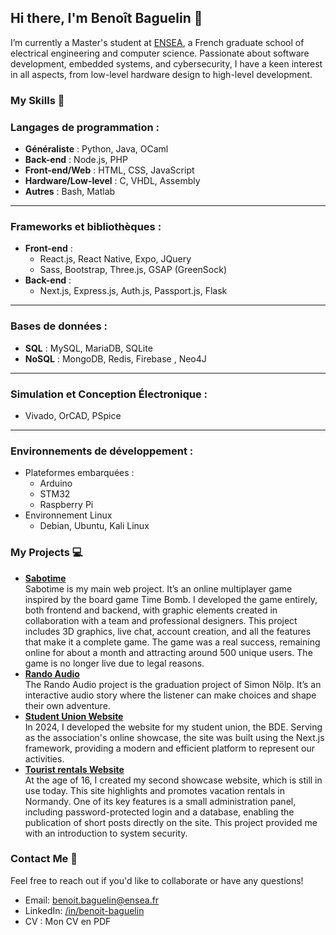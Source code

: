 ## Hi there, I'm Benoît Baguelin 👋

I’m currently a Master's student at [ENSEA](https://www.ensea.fr/), a French graduate school of electrical engineering and computer science. Passionate about software development, embedded systems, and cybersecurity, I have a keen interest in all aspects, from low-level hardware design to high-level development.

### **My Skills** 🚀

### **Langages de programmation :**
- **Généraliste** : Python, Java, OCaml
- **Back-end** : Node.js, PHP
- **Front-end/Web** : HTML, CSS, JavaScript
- **Hardware/Low-level** : C, VHDL, Assembly
- **Autres** : Bash, Matlab

---

### **Frameworks et bibliothèques :**
- **Front-end** :
    - React.js, React Native, Expo, JQuery
    - Sass, Bootstrap, Three.js, GSAP (GreenSock)
- **Back-end** :
    - Next.js, Express.js, Auth.js, Passport.js, Flask

---

### **Bases de données :**
- **SQL** : MySQL, MariaDB, SQLite
- **NoSQL** : MongoDB, Redis, Firebase , Neo4J

---

### **Simulation et Conception Électronique** :
- Vivado, OrCAD, PSpice

---

### **Environnements de développement :**
- Plateformes embarquées :
    - Arduino
    - STM32
    - Raspberry Pi
- Environnement Linux
    - Debian, Ubuntu, Kali Linux

### **My Projects** 💻

- [**Sabotime**](https://sabotime.com)  
Sabotime is my main web project. It’s an online multiplayer game inspired by the board game Time Bomb. I developed the game entirely, both frontend and backend, with graphic elements created in collaboration with a team and professional designers. This project includes 3D graphics, live chat, account creation, and all the features that make it a complete game. The game was a real success, remaining online for about a month and attracting around 500 unique users. The game is no longer live due to legal reasons.
- [**Rando Audio**](https://rando-audio.fr/)  
The Rando Audio project is the graduation project of Simon Nölp. It’s an interactive audio story where the listener can make choices and shape their own adventure.
- [**Student Union Website**](https://bde.asso-ensea.fr/)  
In 2024, I developed the website for my student union, the BDE. Serving as the association's online showcase, the site was built using the Next.js framework, providing a modern and efficient platform to represent our activities.
- [**Tourist rentals Website**](https://lagycine-asnelles.fr)  
At the age of 16, I created my second showcase website, which is still in use today. This site highlights and promotes vacation rentals in Normandy. One of its key features is a small administration panel, including password-protected login and a database, enabling the publication of short posts directly on the site. This project provided me with an introduction to system security.

### **Contact Me** 📧

Feel free to reach out if you'd like to collaborate or have any questions!

- Email: [benoit.baguelin@ensea.fr](mailto:benoit.baguelin@ensea.fr)
- LinkedIn: [/in/benoit-baguelin](https://www.linkedin.com/in/benoit-baguelin/)
- CV : Mon CV en PDF
